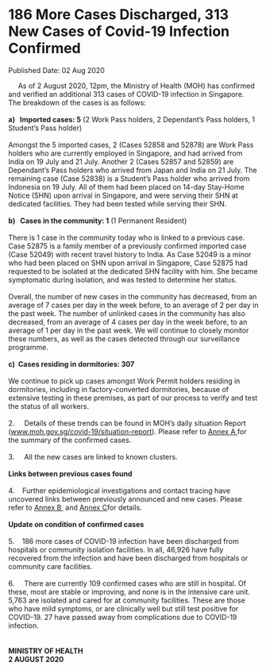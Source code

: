 <html>
    <meta http-equiv="Content-Type" content="text/html; charset=utf-8"/>
    <meta charset="utf-8"/>
    <title>186 More Cases Discharged, 313 New Cases of Covid-19 Infection Confirmed</title>
    <body><h1>186 More Cases Discharged, 313 New Cases of Covid-19 Infection Confirmed</h1>
    <p>Published Date: 02 Aug 2020</p> &nbsp; &nbsp; &nbsp;As of 2 August 2020, 12pm, the Ministry of Health (MOH) has confirmed and verified an additional 313 cases of COVID-19 infection in Singapore. The breakdown of the cases is as follows:<br><br><strong>a)&nbsp; &nbsp;Imported cases: 5</strong> (2 Work Pass holders, 2 Dependant’s Pass holders, 1 Student’s Pass holder)<br><br>Amongst the 5 imported cases, 2 (Cases 52858 and 52878) are Work Pass holders who are currently employed in Singapore, and had arrived from India on 19 July and 21 July. Another 2 (Cases 52857 and 52859) are Dependant’s Pass holders who arrived from Japan and India on 21 July. The remaining case (Case 52838) is a Student’s Pass holder who arrived from Indonesia on 19 July. All of them had been placed on 14-day Stay-Home Notice (SHN) upon arrival in Singapore, and were serving their SHN at dedicated facilities. They had been tested while serving their SHN.<br><br><strong>b)&nbsp; &nbsp;Cases in the community: 1</strong> (1 Permanent Resident)<br><br>There is 1 case in the community today who is linked to a previous case. Case 52875 is a family member of a previously confirmed imported case (Case 52049) with recent travel history to India. As Case 52049 is a minor who had been placed on SHN upon arrival in Singapore, Case 52875 had requested to be isolated at the dedicated SHN facility with him. She became symptomatic during isolation, and was tested to determine her status.<br><br>Overall, the number of new cases in the community has decreased, from an average of 7 cases per day in the week before, to an average of 2 per day in the past week. The number of unlinked cases in the community has also decreased, from an average of 4 cases per day in the week before, to an average of 1 per day in the past week. We will continue to closely monitor these numbers, as well as the cases detected through our surveillance programme.<br><br><strong>c)&nbsp; Cases residing in dormitories: 307</strong><br><br>We continue to pick up cases amongst Work Permit holders residing in dormitories, including in factory-converted dormitories, because of extensive testing in these premises, as part of our process to verify and test the status of all workers.&nbsp;<br><br>2.&nbsp; &nbsp; &nbsp;Details of these trends can be found in MOH’s daily situation Report (<a href="https://www.moh.gov.sg/covid-19/situation-report" title="" class="" target="">www.moh.gov.sg/covid-19/situation-report</a>). Please refer to <a href="/docs/librariesprovider5/default-document-library/annex-a-(2).pdf?sfvrsn=972d6282_0" title="Annex A ">Annex A </a>for the summary of the confirmed cases.&nbsp;<br><br>3.&nbsp; &nbsp; &nbsp;All the new cases are linked to known clusters.&nbsp;<br><br><strong>Links between previous cases found</strong><br><br>4.&nbsp; &nbsp; Further epidemiological investigations and contact tracing have uncovered links between previously announced and new cases. Please refer to <a href="/docs/librariesprovider5/default-document-library/annex-b-(3).pdf?sfvrsn=bb59fc6b_0" title="Annex B ">Annex B </a>&nbsp;and <a href="/docs/librariesprovider5/default-document-library/annex-c-(3).pdf?sfvrsn=5b366e87_0" title="Annex C">Annex C</a>for details.&nbsp;<br><br><strong>Update on condition of confirmed cases</strong><br><br>5.&nbsp; &nbsp; 186 more cases of COVID-19 infection have been discharged from hospitals or community isolation facilities. In all, 46,926 have fully recovered from the infection and have been discharged from hospitals or community care facilities.&nbsp;<br><br>6.&nbsp; &nbsp; &nbsp;There are currently 109 confirmed cases who are still in hospital. Of these, most are stable or improving, and none is in the intensive care unit. 5,763 are isolated and cared for at community facilities. These are those who have mild symptoms, or are clinically well but still test positive for COVID-19. 27 have passed away from complications due to COVID-19 infection.&nbsp;<br><br><br><strong>MINISTRY OF HEALTH<br>2 AUGUST 2020<br>&nbsp;</strong><br><div><br></div></body>
</html>